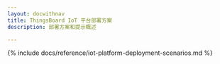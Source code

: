 ```yaml
---
layout: docwithnav
title: ThingsBoard IoT 平台部署方案
description: 部署方案和提示概述

---
```


{% include docs/reference/iot-platform-deployment-scenarios.md %}